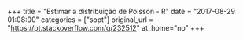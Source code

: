 +++
title = "Estimar a distribuição de Poisson - R"
date = "2017-08-29 01:08:00"
categories = ["sopt"]
original_url = "https://pt.stackoverflow.com/q/232512"
at_home="no"
+++


